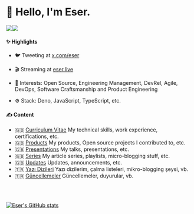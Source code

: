 # 👋 Hello, I'm Eser.

<a href="https://www.twitter.com/eser" target="_blank" rel="noreferrer"><img
src="https://img.shields.io/twitter/follow/eser?logo=twitter&style=for-the-badge&color=0891b2&labelColor=1c1917"
/></a><a href="https://www.github.com/eser" target="_blank" rel="noreferrer"><img
src="https://img.shields.io/github/followers/eser?logo=github&style=for-the-badge&color=0891b2&labelColor=1c1917" /></a>

#### ✨ Highlights

- 🐦 Tweeting at [x.com/eser](https://x.com/eser)
- 🎬 Streaming at [eser.live](https://eser.live)

- 💬 Interests: Open Source, Engineering Management, DevRel, Agile, DevOps, Software Craftsmanship and Product Engineering
- ⚙️ Stack: Deno, JavaScript, TypeScript, etc.

#### ✍️ Content

- 🇬🇧 [Curriculum Vitae](./curriculum-vitae/en/README.md) My technical skills, work experience, certifications, etc.
- 🇬🇧 [Products](./products/en/README.md) My products, Open source projects I contributed to, etc.
- 🇬🇧 [Presentations](./presentations/en/README.md) My talks, presentations, etc.
- 🇬🇧 [Series](./series/en/README.md) My article series, playlists, micro-blogging stuff, etc.
- 🇬🇧 [Updates](./updates/en/README.md) Updates, announcements, etc.
- 🇹🇷 [Yazı Dizileri](./series/tr/README.md) Yazı dizilerim, çalma listeleri, mikro-blogging şeysi, vb.
- 🇹🇷 [Güncellemeler](./updates/tr/README.md) Güncellemeler, duyurular, vb.


<br />
<br />
<p>
  <a href="http://www.github.com/eser"><img src="https://github-readme-stats.vercel.app/api?username=eser&show_icons=true&hide=&count_private=true&title_color=0891b2&text_color=ffffff&icon_color=0891b2&bg_color=1c1917&hide_border=true&show_icons=true" alt="Eser's GitHub stats" /></a>
</p>
